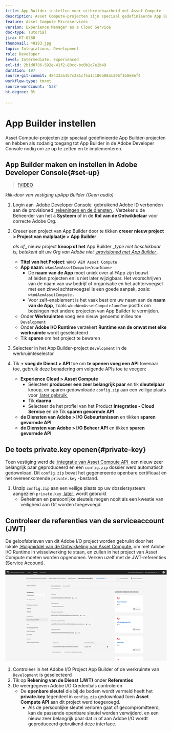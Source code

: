 ```yaml
---
title: App Builder instellen voor uitbreidbaarheid met Asset Compute
description: Asset Compute-projecten zijn speciaal gedefinieerde App Builder-projecten en hebben als zodanig toegang tot App Builder in de Adobe Developer Console nodig om ze op te zetten en te implementeren.
feature: Asset Compute Microservices
version: Experience Manager as a Cloud Service
doc-type: Tutorial
jira: KT-6268
thumbnail: 40183.jpg
topic: Integrations, Development
role: Developer
level: Intermediate, Experienced
exl-id: 2b1d8786-592e-41f2-80cc-bc0b1c7e1b49
duration: 197
source-git-commit: 48433a5367c281cf5a1c106b08a1306f1b0e8ef4
workflow-type: tm+mt
source-wordcount: '538'
ht-degree: 0%

---
```


# App Builder instellen

Asset Compute-projecten zijn speciaal gedefinieerde App Builder-projecten en hebben als zodanig toegang tot App Builder in de Adobe Developer Console nodig om ze op te zetten en te implementeren.

## App Builder maken en instellen in Adobe Developer Console{#set-up}

>[!VIDEO](https://video.tv.adobe.com/v/40183?quality=12&learn=on)

_klik-door van vestiging upApp Builder (Geen audio)_

1. Login aan [&#x200B; Adobe Developer Console &#x200B;](https://console.adobe.io) gebruikend Adobe ID verbonden aan de provisioned [&#x200B; rekeningen en de diensten &#x200B;](./accounts-and-services.md). Verzeker u de Beheerder van het a __Systeem__ of in de __Rol van de Ontwikkelaar__ voor correcte Adobe Org.
1. Creeer een project van App Builder door te tikken __creeer nieuw project > Project van malplaatje > App Builder__

   _als of__ nieuw project __knoop of het__ App Builder __type niet beschikbaar is, betekent dit uw Org van Adobe niet [&#x200B; provisioned met App Builder &#x200B;](#request-adobe-project-app-builder)._

   + __Titel van het Project__: `WKND AEM Asset Compute`
   + __App naam__: `wkndAemAssetCompute<YourName>`
      + De __naam van de App__ moet uniek over al FApp zijn bouwt af:leiden projecten en is niet later wijzigbaar. Het voorschrijven van de naam van uw bedrijf of organisatie en het achtervoegsel met een zinvol achtervoegsel is een goede aanpak, zoals: `wkndAemAssetCompute` .
      + Voor zelf-enablement is het vaak best om uw naam aan de __naam van de App__, zoals `wkndAemAssetComputeJaneDoe` postfix om botsingen met andere projecten van App Builder te vermijden.
   + Onder __Werkruimten__ voeg een nieuw genoemd milieu toe `Development`
   + Onder __Adobe I/O Runtime__ verzekert __Runtime van de omvat met elke werkruimte__ wordt geselecteerd
   + Tik __sparen__ om het project te bewaren
1. Selecteer in het App Builder-project `Development` in de werkruimteselector
1. Tik __+ voeg de Dienst > API__ toe om __te openen voeg een API__ tovenaar toe, gebruik deze benadering om volgende APIs toe te voegen:

   + __Experience Cloud > Asset Compute__
      + Selecteer __produceer een zeer belangrijk paar__ en tik __sleutelpaar__ knoop, en sparen gedownloade `config.zip` aan een veilige plaats voor [&#x200B; later gebruik &#x200B;](#private-key)
      + Tik __daarna__
      + Selecteer de het profiel van het Product __Integraties - Cloud Service__ en de Tik __sparen gevormde API__
   + __de Diensten van Adobe > I/O Gebeurtenissen__ en tikken __sparen gevormde API__
   + __de Diensten van Adobe > I/O Beheer API__ en tikken __sparen gevormde API__

## De toets private.key openen{#private-key}

Toen vestiging werd de [&#x200B; integratie van Asset Compute API &#x200B;](#set-up) een nieuw zeer belangrijk paar geproduceerd en een `config.zip` dossier werd automatisch gedownload. Dit `config.zip` bevat het gegenereerde openbare certificaat en het overeenkomende `private.key` -bestand.

1. Unzip `config.zip` aan een veilige plaats op uw dossiersysteem aangezien `private.key` [&#x200B; later &#x200B;](../develop/environment-variables.md) wordt gebruikt
   + Geheimen en persoonlijke sleutels mogen nooit als een kwestie van veiligheid aan Git worden toegevoegd.

## Controleer de referenties van de serviceaccount (JWT)

De geloofsbrieven van dit Adobe I/O project worden gebruikt door het lokale [&#x200B; Hulpmiddel van de Ontwikkeling van Asset Compute &#x200B;](../develop/development-tool.md) om met Adobe I/O Runtime in wisselwerking te staan, en zullen in het project van Asset Compute moeten worden opgenomen. Verken uzelf met de JWT-referenties (Service Account).

![&#x200B; de geloofsbrieven van de Rekening van de Dienst van Adobe Developer &#x200B;](./assets/app-builder/service-account.png)

1. Controleer in het Adobe I/O Project App Builder of de werkruimte van `Development` is geselecteerd
1. Tik op __Rekening van de Dienst (JWT)__ onder __Referenties__
1. De weergegeven Adobe I/O Credentials controleren
   + De __openbare sleutel__ die bij de bodem wordt vermeld heeft het __private.key__ tegendeel in `config.zip` gedownload toen __Asset Compute API__ aan dit project werd toegevoegd.
      + Als de persoonlijke sleutel verloren gaat of gecompromitteerd, kan de passende openbare sleutel worden verwijderd, en een nieuw zeer belangrijk paar dat in of aan Adobe I/O wordt geproduceerd gebruikend deze interface.
